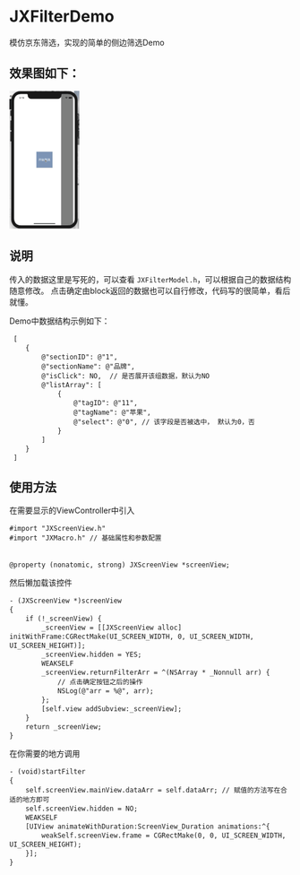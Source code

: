 # JXFilterDemo
模仿京东筛选，实现的简单的侧边筛选Demo
##

## 效果图如下：
![效果图](/Img/soogif1.gif)

## 说明
传入的数据这里是写死的，可以查看 `JXFilterModel.h`，可以根据自己的数据结构随意修改。
点击确定由block返回的数据也可以自行修改，代码写的很简单，看后就懂。

Demo中数据结构示例如下：
```
 [
    {
        @"sectionID": @"1",
        @"sectionName": @"品牌",
        @"isClick": NO,  // 是否展开该组数据，默认为NO
        @"listArray": [
            {
                @"tagID": @"11",
                @"tagName": @"苹果",
                @"select": @"0", // 该字段是否被选中， 默认为0，否
            }
        ]
    }
 ]
```


## 使用方法

在需要显示的ViewController中引入
```
#import "JXScreenView.h"
#import "JXMacro.h" // 基础属性和参数配置


@property (nonatomic, strong) JXScreenView *screenView;
```

然后懒加载该控件
```
- (JXScreenView *)screenView
{
    if (!_screenView) {
        _screenView = [[JXScreenView alloc] initWithFrame:CGRectMake(UI_SCREEN_WIDTH, 0, UI_SCREEN_WIDTH, UI_SCREEN_HEIGHT)];
        _screenView.hidden = YES;
        WEAKSELF
        _screenView.returnFilterArr = ^(NSArray * _Nonnull arr) {
            // 点击确定按钮之后的操作
            NSLog(@"arr = %@", arr);
        };
        [self.view addSubview:_screenView];
    }
    return _screenView;
}
```

在你需要的地方调用
```
- (void)startFilter
{
    self.screenView.mainView.dataArr = self.dataArr; // 赋值的方法写在合适的地方即可
    self.screenView.hidden = NO;
    WEAKSELF
    [UIView animateWithDuration:ScreenView_Duration animations:^{
        weakSelf.screenView.frame = CGRectMake(0, 0, UI_SCREEN_WIDTH, UI_SCREEN_HEIGHT);
    }];
}
```
